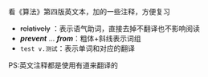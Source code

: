 看《算法》第四版英文本，加的一些注释，方便复习

- ~~relatively~~ ：表示语气助词，直接去掉不翻译也不影响阅读
- ***prevent*** ... ***from***：粗体+斜线表示词组
- `test v.测试`：表示单词和对应的翻译

PS:英文注释都是使用有道来翻译的